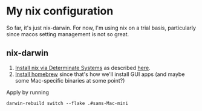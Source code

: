 # My nix configuration

So far, it's just nix-darwin. For now, I'm using nix on a trial basis, particularly since macos setting management is not so great.

## nix-darwin

1. [Install nix via Determinate Systems](https://github.com/DeterminateSystems/nix-installer?tab=readme-ov-file#determinate-nix-installer) as described [here](https://github.com/LnL7/nix-darwin/blob/master/README.md#prerequisites).
2. [Install homebrew](https://brew.sh/) since that's how we'll install GUI apps (and maybe some Mac-specific binaries at some point?)

Apply by running

	darwin-rebuild switch --flake .#sams-Mac-mini
